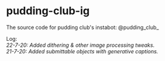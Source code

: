# pudding-club-ig
The source code for pudding club's instabot: @pudding_club_

Log:  
<i>
22-7-20: Added dithering & other image processing tweaks.  
21-7-20: Added submittable objects with generative captions.
  </i>
